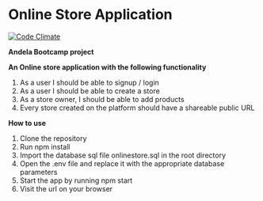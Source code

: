 # Online Store Application

[![Code Climate](https://codeclimate.com/github/femidotexe/bc-19-online-store-application/badges/gpa.svg)](https://codeclimate.com/github/femidotexe/bc-19-online-store-application)

**Andela Bootcamp project**

**An Online store application with the following functionality**

1. As a user I should be able to signup / login
2. As a user I should be able to create a store
3. As a store owner, I should be able to add products
4. Every store created on the platform should have a shareable public URL

**How to use**

1. Clone the repository
2. Run npm install
3. Import the database sql file onlinestore.sql in the root directory
4. Open the .env file and replace it with the appropriate database parameters
5. Start the app by running npm start
6. Visit the url on your browser